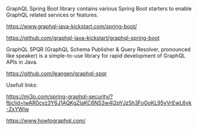 GraphQL Spring Boot library contains various Spring Boot starters to enable GraphQL related services or features.

https://www.graphql-java-kickstart.com/spring-boot/

https://github.com/graphql-java-kickstart/graphql-spring-boot

GraphQL SPQR (GraphQL Schema Publisher & Query Resolver, pronounced like speaker) is a simple-to-use library for rapid development of GraphQL APIs in Java.

https://github.com/leangen/graphql-spqr

Usefull links:

https://mi3o.com/spring-graphql-security/?fbclid=IwAR0cvz3Y6J1AQKgZIaKC6NS3w4l2pYJz5h3FoGoKL95yVrEwL6vk-ZxYWIw

https://www.howtographql.com/